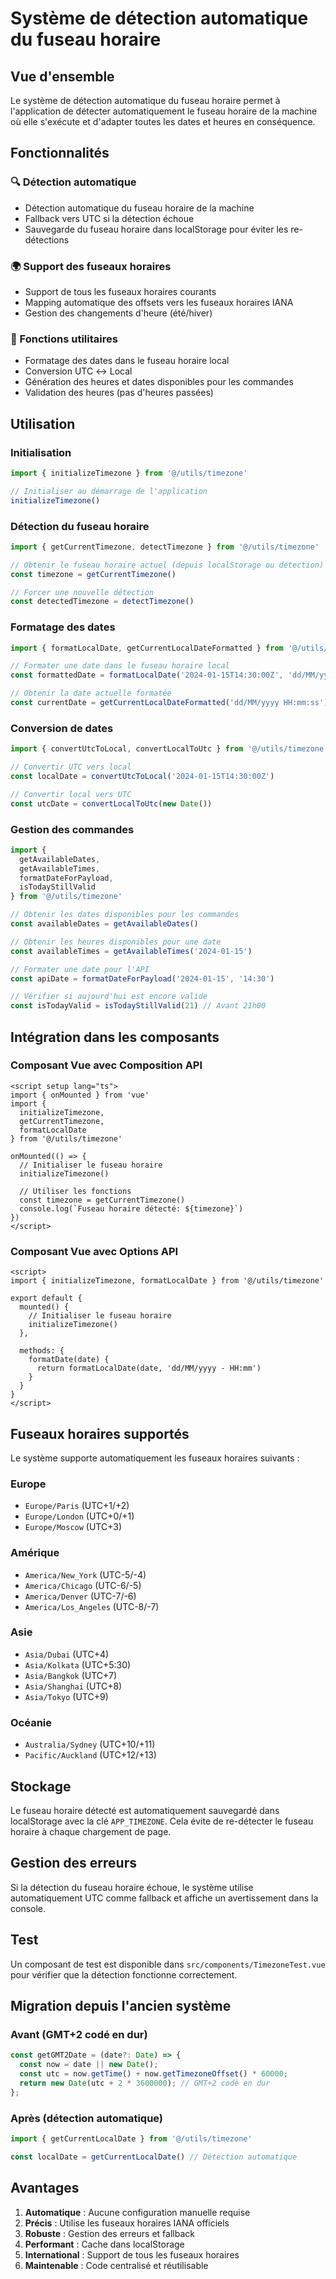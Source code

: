 # Système de détection automatique du fuseau horaire

## Vue d'ensemble

Le système de détection automatique du fuseau horaire permet à l'application de détecter automatiquement le fuseau horaire de la machine où elle s'exécute et d'adapter toutes les dates et heures en conséquence.

## Fonctionnalités

### 🔍 Détection automatique
- Détection automatique du fuseau horaire de la machine
- Fallback vers UTC si la détection échoue
- Sauvegarde du fuseau horaire dans localStorage pour éviter les re-détections

### 🌍 Support des fuseaux horaires
- Support de tous les fuseaux horaires courants
- Mapping automatique des offsets vers les fuseaux horaires IANA
- Gestion des changements d'heure (été/hiver)

### 📅 Fonctions utilitaires
- Formatage des dates dans le fuseau horaire local
- Conversion UTC ↔ Local
- Génération des heures et dates disponibles pour les commandes
- Validation des heures (pas d'heures passées)

## Utilisation

### Initialisation

```typescript
import { initializeTimezone } from '@/utils/timezone'

// Initialiser au démarrage de l'application
initializeTimezone()
```

### Détection du fuseau horaire

```typescript
import { getCurrentTimezone, detectTimezone } from '@/utils/timezone'

// Obtenir le fuseau horaire actuel (depuis localStorage ou détection)
const timezone = getCurrentTimezone()

// Forcer une nouvelle détection
const detectedTimezone = detectTimezone()
```

### Formatage des dates

```typescript
import { formatLocalDate, getCurrentLocalDateFormatted } from '@/utils/timezone'

// Formater une date dans le fuseau horaire local
const formattedDate = formatLocalDate('2024-01-15T14:30:00Z', 'dd/MM/yyyy - HH:mm')

// Obtenir la date actuelle formatée
const currentDate = getCurrentLocalDateFormatted('dd/MM/yyyy HH:mm:ss')
```

### Conversion de dates

```typescript
import { convertUtcToLocal, convertLocalToUtc } from '@/utils/timezone'

// Convertir UTC vers local
const localDate = convertUtcToLocal('2024-01-15T14:30:00Z')

// Convertir local vers UTC
const utcDate = convertLocalToUtc(new Date())
```

### Gestion des commandes

```typescript
import { 
  getAvailableDates, 
  getAvailableTimes, 
  formatDateForPayload,
  isTodayStillValid 
} from '@/utils/timezone'

// Obtenir les dates disponibles pour les commandes
const availableDates = getAvailableDates()

// Obtenir les heures disponibles pour une date
const availableTimes = getAvailableTimes('2024-01-15')

// Formater une date pour l'API
const apiDate = formatDateForPayload('2024-01-15', '14:30')

// Vérifier si aujourd'hui est encore valide
const isTodayValid = isTodayStillValid(21) // Avant 21h00
```

## Intégration dans les composants

### Composant Vue avec Composition API

```vue
<script setup lang="ts">
import { onMounted } from 'vue'
import { 
  initializeTimezone, 
  getCurrentTimezone, 
  formatLocalDate 
} from '@/utils/timezone'

onMounted(() => {
  // Initialiser le fuseau horaire
  initializeTimezone()
  
  // Utiliser les fonctions
  const timezone = getCurrentTimezone()
  console.log(`Fuseau horaire détecté: ${timezone}`)
})
</script>
```

### Composant Vue avec Options API

```vue
<script>
import { initializeTimezone, formatLocalDate } from '@/utils/timezone'

export default {
  mounted() {
    // Initialiser le fuseau horaire
    initializeTimezone()
  },
  
  methods: {
    formatDate(date) {
      return formatLocalDate(date, 'dd/MM/yyyy - HH:mm')
    }
  }
}
</script>
```

## Fuseaux horaires supportés

Le système supporte automatiquement les fuseaux horaires suivants :

### Europe
- `Europe/Paris` (UTC+1/+2)
- `Europe/London` (UTC+0/+1)
- `Europe/Moscow` (UTC+3)

### Amérique
- `America/New_York` (UTC-5/-4)
- `America/Chicago` (UTC-6/-5)
- `America/Denver` (UTC-7/-6)
- `America/Los_Angeles` (UTC-8/-7)

### Asie
- `Asia/Dubai` (UTC+4)
- `Asia/Kolkata` (UTC+5:30)
- `Asia/Bangkok` (UTC+7)
- `Asia/Shanghai` (UTC+8)
- `Asia/Tokyo` (UTC+9)

### Océanie
- `Australia/Sydney` (UTC+10/+11)
- `Pacific/Auckland` (UTC+12/+13)

## Stockage

Le fuseau horaire détecté est automatiquement sauvegardé dans localStorage avec la clé `APP_TIMEZONE`. Cela évite de re-détecter le fuseau horaire à chaque chargement de page.

## Gestion des erreurs

Si la détection du fuseau horaire échoue, le système utilise automatiquement UTC comme fallback et affiche un avertissement dans la console.

## Test

Un composant de test est disponible dans `src/components/TimezoneTest.vue` pour vérifier que la détection fonctionne correctement.

## Migration depuis l'ancien système

### Avant (GMT+2 codé en dur)
```typescript
const getGMT2Date = (date?: Date) => {
  const now = date || new Date();
  const utc = now.getTime() + now.getTimezoneOffset() * 60000;
  return new Date(utc + 2 * 3600000); // GMT+2 codé en dur
};
```

### Après (détection automatique)
```typescript
import { getCurrentLocalDate } from '@/utils/timezone'

const localDate = getCurrentLocalDate() // Détection automatique
```

## Avantages

1. **Automatique** : Aucune configuration manuelle requise
2. **Précis** : Utilise les fuseaux horaires IANA officiels
3. **Robuste** : Gestion des erreurs et fallback
4. **Performant** : Cache dans localStorage
5. **International** : Support de tous les fuseaux horaires
6. **Maintenable** : Code centralisé et réutilisable
